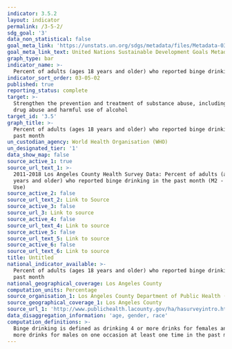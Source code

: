 ```yaml
---
indicator: 3.5.2
layout: indicator
permalink: /3-5-2/
sdg_goal: '3'
data_non_statistical: false
goal_meta_link: 'https://unstats.un.org/sdgs/metadata/files/Metadata-03-05-02.pdf'
goal_meta_link_text: United Nations Sustainable Development Goals Metadata (PDF 214 KB)
graph_type: bar
indicator_name: >-
  Percent of adults (ages 18 years and older) who reported binge drinking in the past month
indicator_sort_order: 03-05-02
published: true
reporting_status: complete
target: >-
  Strengthen the prevention and treatment of substance abuse, including narcotic
  drug abuse and harmful use of alcohol
target_id: '3.5'
graph_title: >-
  Percent of adults (ages 18 years and older) who reported binge drinking in the
  past month
un_custodian_agency: World Health Organisation (WHO)
un_designated_tier: '1'
data_show_map: false
source_active_1: true
source_url_text_1: >-
  2011-2018 Los Angeles County Health Survey Data: Percent of adults (ages 18
  years and older) who reported binge drinking in the past month (M2 - Alcohol
  Use)
source_active_2: false
source_url_text_2: Link to Source
source_active_3: false
source_url_3: Link to source
source_active_4: false
source_url_text_4: Link to source
source_active_5: false
source_url_text_5: Link to source
source_active_6: false
source_url_text_6: Link to source
title: Untitled
national_indicator_available: >-
  Percent of adults (ages 18 years and older) who reported binge drinking in the
  past month
national_geographical_coverage: Los Angeles County
computation_units: Percentage
source_organisation_1: Los Angeles County Department of Public Health (DPH)
source_geographical_coverage_1: Los Angeles County
source_url_1: 'http://www.publichealth.lacounty.gov/ha/hasurveyintro.htm'
data_disaggregation_information: 'age, gender, race'
computation_definitions: >-
  Binge drinking is defined as drinking 4 or more drinks for females and 5 or
  more drinks for males on one occasion at least one time in the past month.
---
```

